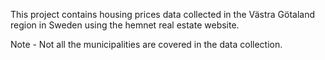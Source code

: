 This project contains housing prices data collected in the Västra Götaland region in Sweden using the hemnet real estate website. 

Note - Not all the municipalities are covered in the data collection.